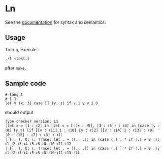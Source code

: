 # Ln
See the [documentation](ln.pdf) for syntax and semantics.

## Usage
To run, execute
```sh
./l <test.l
```
after `make`.

## Sample code
```
# lang 1
# 1 1
let v (x, 3) case [] (y, z) if v.1 y v.2 0
```
should output
```
Type checker version: L1
[let x = [1 : ℓ2] in [let v = [([x : ℓ5], [3 : ℓ6]) : ℓ4] in [case [v : ℓ8] (y,z) [if [[v : ℓ11].1 : ℓ10] [y : ℓ12] [[v : ℓ14].2 : ℓ13] : ℓ9] [0 : ℓ15] : ℓ7] : ℓ3] : ℓ1]
| []: τ, O: ι, Trace: let . = ((., .)) in (case (.) : * if (.) ≠ 0 .); ℓ1-ℓ2-ℓ3-ℓ4-ℓ5-ℓ6-ℓ8-ℓ10-ℓ11-ℓ12
| []: τ, O: ι, Trace: let . = ((., .)) in (case (.) : * if (.) = 0 .); ℓ1-ℓ2-ℓ3-ℓ4-ℓ5-ℓ6-ℓ8-ℓ10-ℓ11-ℓ13-ℓ14
```
